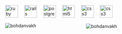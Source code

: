 <div align="left">
  <img src="https://cdn.jsdelivr.net/gh/devicons/devicon/icons/ruby/ruby-plain-wordmark.svg" height="40" alt="ruby logo"  />
  <img width="12" />
  <img src="https://cdn.jsdelivr.net/gh/devicons/devicon/icons/rails/rails-plain-wordmark.svg" height="40" alt="rails logo"  />
  <img width="12" />
  <img src="https://cdn.jsdelivr.net/gh/devicons/devicon/icons/postgresql/postgresql-original-wordmark.svg" height="40" alt="postgresql logo"  />
  <img width="12" />
  <img src="https://cdn.jsdelivr.net/gh/devicons/devicon/icons/html5/html5-plain-wordmark.svg" height="40" alt="html5 logo"  />
  <img width="12" />
  <img src="https://cdn.jsdelivr.net/gh/devicons/devicon/icons/css3/css3-plain-wordmark.svg" height="40" alt="css3 logo"  />
  <img width="12" />
  <img src="https://upload.wikimedia.org/wikipedia/commons/thumb/1/17/GraphQL_Logo.svg/1200px-GraphQL_Logo.svg.png" height="40" alt="css3 logo"  />
</div>

<div align="center">

<p><img align="left" src="https://github-readme-stats.vercel.app/api/top-langs?username=bohdanvakh&show_icons=true&locale=en&layout=compact" alt="bohdanvakh" /></p>

<p>&nbsp;<img align="center" src="https://github-readme-stats.vercel.app/api?username=bohdanvakh&show_icons=true&locale=en" alt="bohdanvakh" /></p>

</div>
